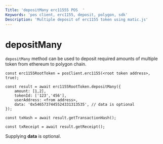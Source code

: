 ```yaml
---
Title: 'depositMany erc11555 POS  '
Keywords: 'pos client, erc1155, deposit, polygon, sdk'
Description: 'Multiple deposit of erc1155 token using matic.js'
---
```


# depositMany

`depositMany` method can be used to deposit required amounts of multiple token from ethereum to polygon chain. 

```
const erc1155RootToken = posClient.erc1155(<root token address>, true);
 
const result = await erc1155RootToken.depositMany({
    amount: [1,2],
    tokenId: ['123','456'],
    userAddress: <from address>,
    data: '0x5465737445524331313535', // data is optional
});

const txHash = await result.getTransactionHash();

const txReceipt = await result.getReceipt();

```

Supplying **data** is optional.